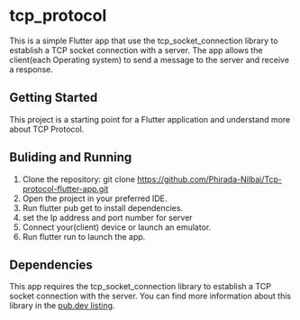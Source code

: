 # tcp_protocol

This is a simple Flutter app that use the tcp_socket_connection library to establish a TCP socket connection with a server. 
The app allows the client(each Operating system) to send a message to the server and receive a response.

## Getting Started

This project is a starting point for a Flutter application and understand more about TCP Protocol.

## Buliding and Running 
1. Clone the repository: git clone https://github.com/Phirada-Nilbai/Tcp-protocol-flutter-app.git
2. Open the project in your preferred IDE.
3. Run flutter pub get to install dependencies.
4. set the Ip address and port number for server     
5. Connect your(client) device or launch an emulator.
6. Run flutter run to launch the app.
 
## Dependencies
This app requires the tcp_socket_connection library to establish a TCP socket connection with the server. You can find more information about this library in the [pub.dev listing](https://pub.dev/packages/tcp_socket_connection).
